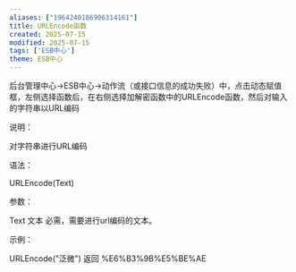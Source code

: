```yaml
---
aliases: ["1964240186906314161"]
title: URLEncode函数
created: 2025-07-15
modified: 2025-07-15
tags: ['ESB中心']
theme: ESB中心
---
```


后台管理中心->ESB中心->动作流（或接口信息的成功失败）中，点击动态赋值框，左侧选择函数后，在右侧选择加解密函数中的URLEncode函数，然后对输入的字符串以URL编码

说明：

对字符串进行URL编码

语法：

URLEncode(Text)

参数：

Text 文本 必需，需要进行url编码的文本。

示例：

URLEncode("泛微") 返回 %E6%B3%9B%E5%BE%AE